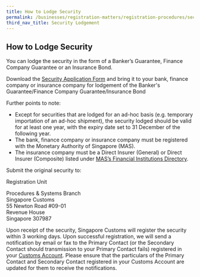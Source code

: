 ```yaml
---
title: How to Lodge Security
permalink: /businesses/registration-matters/registration-procedures/security-lodgement/how-to-lodge-security
third_nav_title: Security Lodgement
---
```



## How to Lodge Security 

You can lodge the security in the form of a Banker’s Guarantee, Finance Company Guarantee or an Insurance Bond.

Download the  [Security Application Form](/eservices/customs-forms-and-service-links)  and bring it to your bank, finance company or insurance company for lodgement of the Banker's Guarantee/Finance Company Guarantee/Insurance Bond

Further points to note:

-   Except for securities that are lodged for an ad-hoc basis (e.g. temporary importation of an ad-hoc shipment), the security lodged should be valid for at least one year, with the expiry date set to 31 December of the following year.
-   The bank, finance company or insurance company must be registered with the Monetary Authority of Singapore (MAS).
-   The insurance company must be a Direct Insurer (General) or Direct Insurer (Composite) listed under [MAS’s Financial Institutions Directory](https://eservices.mas.gov.sg/fid).

Submit the original security to:

Registration Unit

Procedures & Systems Branch  
Singapore Customs  
55 Newton Road #09-01  
Revenue House  
Singapore 307987

Upon receipt of the security, Singapore Customs will register the security within 3 working days. Upon successful registration, we will send a notification by email or fax to the Primary Contact (or the Secondary Contact should transmission to your Primary Contact fails) registered in your  [Customs Account](https://www.tradenet.gov.sg/TN41EFORM/tds/sp/splogin.do?action=init_acct). Please ensure that the particulars of the Primary Contact and Secondary Contact registered in your Customs Account are updated for them to receive the notifications.
